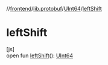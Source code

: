//[frontend](../../../index.md)/[lib.protobuf](../index.md)/[UInt64](index.md)/[leftShift](left-shift.md)

# leftShift

[js]\
open fun [leftShift](left-shift.md)(): [UInt64](index.md)
